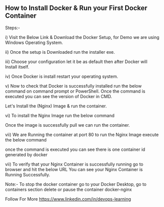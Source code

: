 ## How to Install Docker & Run your First Docker Container

Steps:-

i) Visit the Below Link & Download the Docker Setup, for Demo we are using Windows Operating System.

ii) Once the setup is Downloaded run the installer exe.

iii) Choose your configuration let it be as default then after Docker will Install itself.

iv) Once Docker is install restart your operating system.

v) Now to check that Docker is successfully installed run the below command on command prompt or PowerShell. Once the command is executed
you can see the version of Docker in CMD.

Let's Install the (Nginx) Image & run the container.


vi) To install the Nginx Image run the below command




Once the image is successfully pull we can run the container.


vii) We are Running the container at port 80 to run the Nginx Image 
execute the below command
                                                                

once the command is executed you can see there is one container id 
generated by docker



vii) To verify that your Nginx Container is successfully running go to 
browser and hit the below URL
You can see your Nginx Container is Running Successfully.

Note:- To stop the docker container go to your Docker Desktop,
go to containers section delete or pause the container docker-nginx

Follow For More
https://www.linkedin.com/in/devops-learning

